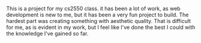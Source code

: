 This is a project for my cs2550 class. it has been a lot of work, as 
web development is new to me, but it has been a very fun project to build.
The hardest part was creating something with aesthetic quality. That is
difficult for me, as is evident in my work, but I feel like I've done
the best I could with the knowledge I've gained so far.
